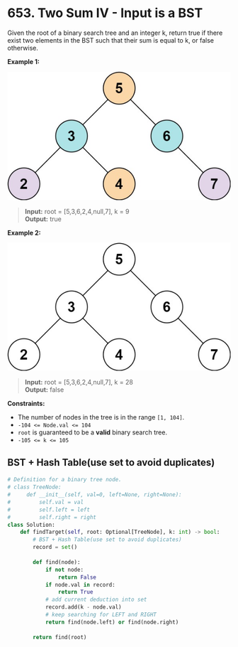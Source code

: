# 653. Two Sum IV - Input is a BST


Given the root of a binary search tree and an integer k, return true if there exist two elements in the BST such that their sum is equal to k, or false otherwise.

**Example 1:**

![img.png](../../Images/653-1.png)

>**Input:** root = [5,3,6,2,4,null,7], k = 9   
**Output:** true    


**Example 2:**

![img_1.png](../../Images/653-2.png)

>**Input:** root = [5,3,6,2,4,null,7], k = 28  
**Output:** false  
 

**Constraints:**

* The number of nodes in the tree is in the range `[1, 104]`.
* `-104 <= Node.val <= 104`
* `root` is guaranteed to be a **valid** binary search tree.
* `-105 <= k <= 105`

## BST + Hash Table(use set to avoid duplicates)
```python
# Definition for a binary tree node.
# class TreeNode:
#     def __init__(self, val=0, left=None, right=None):
#         self.val = val
#         self.left = left
#         self.right = right
class Solution:
    def findTarget(self, root: Optional[TreeNode], k: int) -> bool:
        # BST + Hash Table(use set to avoid duplicates)
        record = set()
        
        def find(node):
            if not node:
                return False
            if node.val in record:
                return True
            # add current deduction into set
            record.add(k - node.val)
            # keep searching for LEFT and RIGHT
            return find(node.left) or find(node.right)
        
        return find(root)
```
